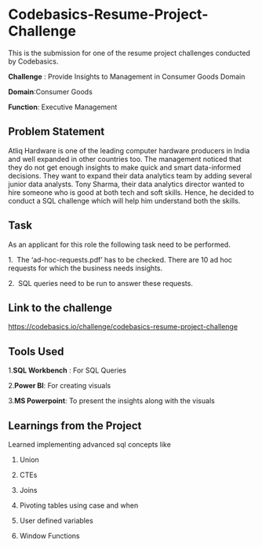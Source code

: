 # Codebasics-Resume-Project-Challenge

This is the submission for one of the resume project challenges conducted by Codebasics.

**Challenge** : 
Provide Insights to Management in Consumer Goods Domain

**Domain**:Consumer Goods 

**Function**: Executive Management



## Problem Statement

Atliq Hardware is one of the leading computer hardware producers in India and well expanded in other countries too.
The management noticed that they do not get enough insights to make quick and smart data-informed decisions. They want to expand their data analytics team by adding several junior data analysts. Tony Sharma, their data analytics director wanted to hire someone who is good at both tech and soft skills. Hence, he decided to conduct a SQL challenge which will help him understand both the skills.

## Task

As an applicant for this role the following task need to be performed.

1.  The ‘ad-hoc-requests.pdf’ has to be checked. There are 10 ad hoc requests for which the business needs insights.

2.  SQL queries need to be run to answer these requests. 


## Link to the challenge

https://codebasics.io/challenge/codebasics-resume-project-challenge
## Tools Used

1.**SQL Workbench** : For SQL Queries

2.**Power BI**: For creating visuals

3.**MS Powerpoint**: To present the insights along with the visuals
## Learnings from the Project

Learned implementing advanced sql concepts like

1. Union

2. CTEs

3. Joins

4. Pivoting tables using case and when

5. User defined variables

6. Window Functions

